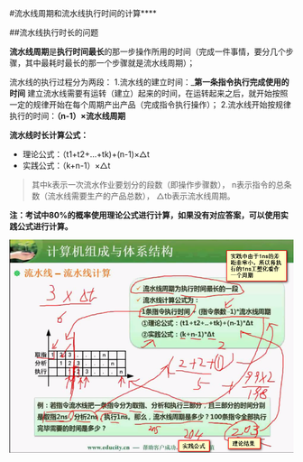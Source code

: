 #流水线周期和流水线执行时间的计算****

##流水线执行时长的问题


**流水线周期**是**执行时间最长**的那一步操作所用的时间（完成一件事情，要分几个步骤，其中最耗时最长的那一个步骤就是流水线周期）；

流水线的执行过程分为两段：
1.流水线的建立时间：_**第一条指令执行完成使用的时间**
建立流水线需要有运转（建立）起来的时间，在运转起来之后，就开始按照一定的规律开始在每个周期产出产品（完成指令执行操作）；
2.流水线开始按规律执行的时间：**（n-1）×流水线周期**

**流水线时长计算公式：**
* 理论公式：（t1+t2+...+tk)+(n-1)×△t
* 实践公式：（k+n-1）×△t

>其中k表示一次流水作业要划分的段数（即操作步骤数），
n表示指令的总条数（流水线需要生产的产品总数），
△tb表示流水线周期。

**注：考试中80%的概率使用理论公式进行计算，如果没有对应答案，可以使用实践公式进行计算。**

![](/imgs/1.2.8-1流水线时长计算.png)



